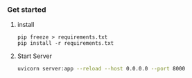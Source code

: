 ### Get started

1. install 

    ```
    pip freeze > requirements.txt
    pip install -r requirements.txt
   ```
2. Start Server

   ```bash
   uvicorn server:app --reload --host 0.0.0.0 --port 8000
   ```
